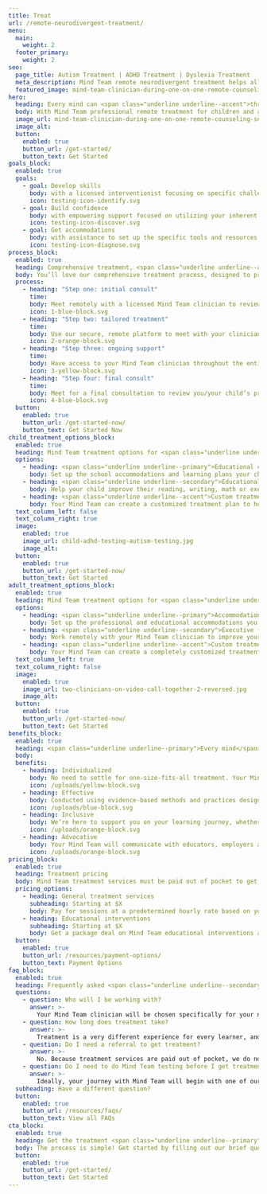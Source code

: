 ```yaml
---
title: Treat
url: /remote-neurodivergent-treatment/
menu:
  main:
    weight: 2
  footer_primary:
    weight: 2
seo:
  page_title: Autism Treatment | ADHD Treatment | Dyslexia Treatment
  meta_description: Mind Team remote neurodivergent treatment helps all children and adults learn, live and thrive with autism, ADHD, dyslexia and other conditions.
  featured_image: mind-team-clinician-during-one-on-one-remote-counseling-session-2.jpg
hero:
  heading: Every mind can <span class="underline underline--accent">thrive</span>.
  body: With Mind Team professional remote treatment for children and adults struggling with autism, ADHD, dyslexia, dysgraphia, dyscalculia and other learning challenges.
  image_url: mind-team-clinician-during-one-on-one-remote-counseling-session-2.jpg
  image_alt:
  button:
    enabled: true
    button_url: /get-started/
    button_text: Get Started
goals_block:
  enabled: true
  goals:
    - goal: Develop skills
      body: with a licensed interventionist focusing on specific challenge areas such as reading, writing, math and executive functioning.
      icon: testing-icon-identify.svg
    - goal: Build confidence
      body: with empowering support focused on utilizing your inherent strengths, rather than trying to “fix” your mind.
      icon: testing-icon-discover.svg
    - goal: Get accommodations
      body: with assistance to set up the specific tools and resources you or your child need at school and/or work.
      icon: testing-icon-diagnose.svg
process_block:
  enabled: true
  heading: Comprehensive treatment, <span class="underline underline--accent">minus the stress</span>
  body: You’ll love our comprehensive treatment process, designed to provide the expert guidance and support you deserve, all from the comfort of your own home.
  process:
    - heading: "Step one: initial consult"
      time:
      body: Meet remotely with a licensed Mind Team clinician to review you/your child’s history and challenges and determine the best treatment plan going forward.
      icon: 1-blue-block.svg
    - heading: "Step two: tailored treatment"
      time:
      body: Use our secure, remote platform to meet with your clinician and get expert individual instruction, skill practice, accommodation advocacy and everything in between.
      icon: 2-orange-block.svg
    - heading: "Step three: ongoing support"
      time:
      body: Have access to your Mind Team clinician throughout the entire treatment process, whether you need technical support, progress updates or other assistance.
      icon: 3-yellow-block.svg
    - heading: "Step four: final consult"
      time:
      body: Meet for a final consultation to review you/your child’s progress and get expert recommendations on next steps to continue improving skills and tackling challenges for years to come.
      icon: 4-blue-block.svg
  button:
    enabled: true
    button_url: /get-started-now/
    button_text: Get Started Now
child_treatment_options_block:
  enabled: true
  heading: Mind Team treatment options for <span class="underline underline--accent">children</span>
  options:
    - heading: <span class="underline underline--primary">Educational consult</span>
      body: Set up the school accommodations and learning plans your child needs (determined by a review of their IEP and school data) with advocacy from your Mind Team.
    - heading: <span class="underline underline--secondary">Educational intervention</span>
      body: Help your child improve their reading, writing, math or executive functioning skills with a customized online program and ongoing professional support and feedback.
    - heading: <span class="underline underline--accent">Custom treatment</span>
      body: Your Mind Team can create a customized treatment plan to help your child utilize their strengths, improve various skills and overcome their challenges.
  text_column_left: false
  text_column_right: true
  image:
    enabled: true
    image_url: child-adhd-testing-autism-testing.jpg
    image_alt:
  button:
    enabled: true
    button_url: /get-started-now/
    button_text: Get Started
adult_treatment_options_block:
  enabled: true
  heading: Mind Team treatment options for <span class="underline underline--accent">adults</span>
  options:
    - heading: <span class="underline underline--primary">Accommodation advocacy</span>
      body: Set up the professional and educational accommodations you need to work <em>with</em> your mind at college, work and beyond with advocacy from Mind Team clinicians.
    - heading: <span class="underline underline--secondary">Executive functioning intervention</span>
      body: Work remotely with your Mind Team clinician to improve your memory, time management, attention and various other essential executive functioning skills.
    - heading: <span class="underline underline--accent">Custom treatment</span>
      body: Your Mind Team can create a completely customized treatment plan to utilize your unique strengths, improve various skills and overcome your challenges.
  text_column_left: true
  text_column_right: false
  image:
    enabled: true
    image_url: two-clinicians-on-video-call-together-2-reversed.jpg
    image_alt:
  button:
    enabled: true
    button_url: /get-started-now/
    button_text: Get Started
benefits_block:
  enabled: true
  heading: <span class="underline underline--primary">Every mind</span> deserves treatment this good.
  body:
  benefits:
    - heading: Individualized
      body: No need to settle for one-size-fits-all treatment. Your Mind Team will account for your unique background, history, strengths and challenges to customize your plan.
      icon: /uploads/yellow-block.svg
    - heading: Effective
      body: Conducted using evidence-based methods and practices designed to give you/your child the skills and confidence to thrive long after the final treatment session.
      icon: /uploads/blue-block.svg
    - heading: Inclusive
      body: We’re here to support you on your learning journey, whether you have an official condition diagnosis or not.
      icon: /uploads/orange-block.svg
    - heading: Advocative
      body: Your Mind Team will communicate with educators, employers and healthcare professionals to ensure you/your child get the accommodations you need to thrive.
      icon: /uploads/orange-block.svg
pricing_block:
  enabled: true
  heading: Treatment pricing
  body: Mind Team treatment services must be paid out of pocket to get you the immediate support you deserve. Learn more about our rates and payment options below.
  pricing_options:
    - heading: General treatment services
      subheading: Starting at $X
      body: Pay for sessions at a predetermined hourly rate based on your unique needs.
    - heading: Educational interventions
      subheading: Starting at $X
      body: Get a package deal on Mind Team educational interventions and pay an hourly treatment service rate for any additional sessions as needed.
  button:
    enabled: true
    button_url: /resources/payment-options/
    button_text: Payment Options
faq_block:
  enabled: true
  heading: Frequently asked <span class="underline underline--secondary">questions</span>
  questions:
    - question: Who will I be working with?
      answer: >-
        Your Mind Team clinician will be chosen specifically for your needs from our multidisciplinary team of interventionists, school psychologists and more.
    - question: How long does treatment take?
      answer: >-
        Treatment is a very different experience for every learner, and timing can vary. We’ll work with you to create a custom treatment timeline based on your needs.
    - question: Do I need a referral to get treatment?
      answer: >-
        No. Because treatment services are paid out of pocket, we do not require referrals or official condition diagnoses to schedule Mind Team treatment services.
    - question: Do I need to do Mind Team testing before I get treatment?
      answer: >-
        Ideally, your journey with Mind Team will begin with one of our professional assessments to diagnose applicable conditions and identify other key information that will be extremely beneficial to the treatment process. However, it is not a requirement to get a Mind Team test before starting treatment.
  subheading: Have a different question?
  button:
    enabled: true
    button_url: /resources/faqs/
    button_text: View all FAQs
cta_block:
  enabled: true
  heading: Get the treatment <span class="underline underline--primary">you deserve</span>.
  body: The process is simple! Get started by filling out our brief questionnaire.
  button:
    enabled: true
    button_url: /get-started/
    button_text: Get Started
---
```

